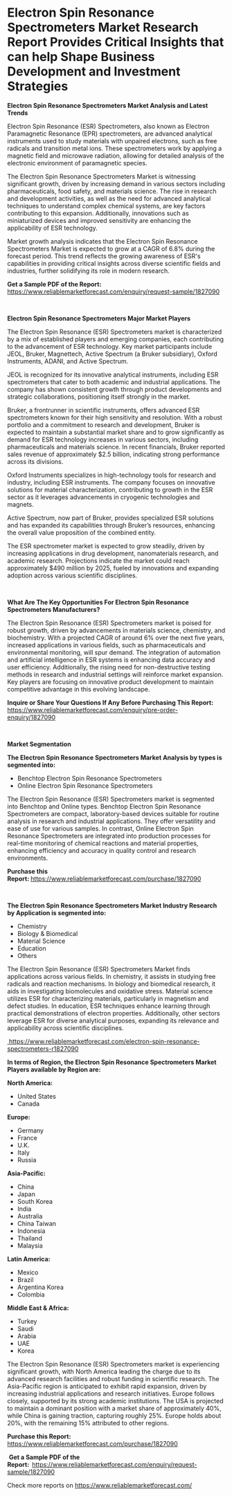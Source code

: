 <p><h1>Electron Spin Resonance Spectrometers Market Research Report Provides Critical Insights that can help Shape Business Development and Investment Strategies</h1></p><p><strong>Electron Spin Resonance Spectrometers Market Analysis and Latest Trends</strong></p>
<p><p>Electron Spin Resonance (ESR) Spectrometers, also known as Electron Paramagnetic Resonance (EPR) spectrometers, are advanced analytical instruments used to study materials with unpaired electrons, such as free radicals and transition metal ions. These spectrometers work by applying a magnetic field and microwave radiation, allowing for detailed analysis of the electronic environment of paramagnetic species.</p><p>The Electron Spin Resonance Spectrometers Market is witnessing significant growth, driven by increasing demand in various sectors including pharmaceuticals, food safety, and materials science. The rise in research and development activities, as well as the need for advanced analytical techniques to understand complex chemical systems, are key factors contributing to this expansion. Additionally, innovations such as miniaturized devices and improved sensitivity are enhancing the applicability of ESR technology.</p><p>Market growth analysis indicates that the Electron Spin Resonance Spectrometers Market is expected to grow at a CAGR of 6.8% during the forecast period. This trend reflects the growing awareness of ESR's capabilities in providing critical insights across diverse scientific fields and industries, further solidifying its role in modern research.</p></p>
<p><strong>Get a Sample PDF of the Report:&nbsp;</strong> <a href="https://www.reliablemarketforecast.com/enquiry/request-sample/1827090?utm_campaign=2534&utm_medium=2&utm_source=Github&utm_content=ia&utm_term=28022025&utm_id=electron-spin-resonance-spectrometers">https://www.reliablemarketforecast.com/enquiry/request-sample/1827090</a></p>
<p>&nbsp;</p>
<p><strong>Electron Spin Resonance Spectrometers Major Market Players</strong></p>
<p><p>The Electron Spin Resonance (ESR) Spectrometers market is characterized by a mix of established players and emerging companies, each contributing to the advancement of ESR technology. Key market participants include JEOL, Bruker, Magnettech, Active Spectrum (a Bruker subsidiary), Oxford Instruments, ADANI, and Active Spectrum.</p><p>JEOL is recognized for its innovative analytical instruments, including ESR spectrometers that cater to both academic and industrial applications. The company has shown consistent growth through product developments and strategic collaborations, positioning itself strongly in the market.</p><p>Bruker, a frontrunner in scientific instruments, offers advanced ESR spectrometers known for their high sensitivity and resolution. With a robust portfolio and a commitment to research and development, Bruker is expected to maintain a substantial market share and to grow significantly as demand for ESR technology increases in various sectors, including pharmaceuticals and materials science. In recent financials, Bruker reported sales revenue of approximately $2.5 billion, indicating strong performance across its divisions.</p><p>Oxford Instruments specializes in high-technology tools for research and industry, including ESR instruments. The company focuses on innovative solutions for material characterization, contributing to growth in the ESR sector as it leverages advancements in cryogenic technologies and magnets.</p><p>Active Spectrum, now part of Bruker, provides specialized ESR solutions and has expanded its capabilities through Bruker’s resources, enhancing the overall value proposition of the combined entity.</p><p>The ESR spectrometer market is expected to grow steadily, driven by increasing applications in drug development, nanomaterials research, and academic research. Projections indicate the market could reach approximately $490 million by 2025, fueled by innovations and expanding adoption across various scientific disciplines.</p></p>
<p>&nbsp;</p>
<p><strong>What Are The Key Opportunities For Electron Spin Resonance Spectrometers Manufacturers?</strong></p>
<p><p>The Electron Spin Resonance (ESR) Spectrometers market is poised for robust growth, driven by advancements in materials science, chemistry, and biochemistry. With a projected CAGR of around 6% over the next five years, increased applications in various fields, such as pharmaceuticals and environmental monitoring, will spur demand. The integration of automation and artificial intelligence in ESR systems is enhancing data accuracy and user efficiency. Additionally, the rising need for non-destructive testing methods in research and industrial settings will reinforce market expansion. Key players are focusing on innovative product development to maintain competitive advantage in this evolving landscape.</p></p>
<p><strong>Inquire or Share Your Questions If Any Before Purchasing This Report:</strong> <a href="https://www.reliablemarketforecast.com/enquiry/pre-order-enquiry/1827090?utm_campaign=2534&utm_medium=2&utm_source=Github&utm_content=ia&utm_term=28022025&utm_id=electron-spin-resonance-spectrometers">https://www.reliablemarketforecast.com/enquiry/pre-order-enquiry/1827090</a></p>
<p>&nbsp;</p>
<p><strong>Market Segmentation</strong></p>
<p><strong>The Electron Spin Resonance Spectrometers Market Analysis by types is segmented into:</strong></p>
<p><ul><li>Benchtop Electron Spin Resonance Spectrometers</li><li>Online Electron Spin Resonance Spectrometers</li></ul></p>
<p><p>The Electron Spin Resonance (ESR) Spectrometers market is segmented into Benchtop and Online types. Benchtop Electron Spin Resonance Spectrometers are compact, laboratory-based devices suitable for routine analysis in research and industrial applications. They offer versatility and ease of use for various samples. In contrast, Online Electron Spin Resonance Spectrometers are integrated into production processes for real-time monitoring of chemical reactions and material properties, enhancing efficiency and accuracy in quality control and research environments.</p></p>
<p><strong>Purchase this Report:&nbsp;</strong><a href="https://www.reliablemarketforecast.com/purchase/1827090?utm_campaign=2534&utm_medium=2&utm_source=Github&utm_content=ia&utm_term=28022025&utm_id=electron-spin-resonance-spectrometers">https://www.reliablemarketforecast.com/purchase/1827090</a></p>
<p>&nbsp;</p>
<p><strong>The Electron Spin Resonance Spectrometers Market Industry Research by Application is segmented into:</strong></p>
<p><ul><li>Chemistry</li><li>Biology & Biomedical</li><li>Material Science</li><li>Education</li><li>Others</li></ul></p>
<p><p>The Electron Spin Resonance (ESR) Spectrometers Market finds applications across various fields. In chemistry, it assists in studying free radicals and reaction mechanisms. In biology and biomedical research, it aids in investigating biomolecules and oxidative stress. Material science utilizes ESR for characterizing materials, particularly in magnetism and defect studies. In education, ESR techniques enhance learning through practical demonstrations of electron properties. Additionally, other sectors leverage ESR for diverse analytical purposes, expanding its relevance and applicability across scientific disciplines.</p></p>
<p><a href="https://www.reliablemarketforecast.com/electron-spin-resonance-spectrometers-r1827090?utm_campaign=2534&utm_medium=2&utm_source=Github&utm_content=ia&utm_term=28022025&utm_id=electron-spin-resonance-spectrometers">&nbsp;https://www.reliablemarketforecast.com/electron-spin-resonance-spectrometers-r1827090</a></p>
<p><strong>In terms of Region, the Electron Spin Resonance Spectrometers Market Players available by Region are:</strong></p>
<p>
    <p> <strong> North America: </strong>
        <ul>
            <li>United States</li>
            <li>Canada</li>
        </ul>
        </p> 
    <p> <strong> Europe: </strong>
        <ul>
            <li>Germany</li>
            <li>France</li>
            <li>U.K.</li>
            <li>Italy</li>
            <li>Russia</li>
        </ul>
        </p> 
    <p> <strong> Asia-Pacific: </strong>
        <ul>
            <li>China</li>
            <li>Japan</li>
            <li>South Korea</li>
            <li>India</li>
            <li>Australia</li>
            <li>China Taiwan</li>
            <li>Indonesia</li>
            <li>Thailand</li>
            <li>Malaysia</li>
        </ul>
        </p> 
    <p> <strong> Latin America: </strong>
        <ul>
            <li>Mexico</li>
            <li>Brazil</li>
            <li>Argentina Korea</li>
            <li>Colombia</li>
        </ul>
        </p> 
    <p> <strong> Middle East & Africa: </strong>
        <ul>
            <li>Turkey</li>
            <li>Saudi</li>
            <li>Arabia</li>
            <li>UAE</li>
            <li>Korea</li>
        </ul>
    </p>
    </p>
<p><p>The Electron Spin Resonance (ESR) Spectrometers market is experiencing significant growth, with North America leading the charge due to its advanced research facilities and robust funding in scientific research. The Asia-Pacific region is anticipated to exhibit rapid expansion, driven by increasing industrial applications and research initiatives. Europe follows closely, supported by its strong academic institutions. The USA is projected to maintain a dominant position with a market share of approximately 40%, while China is gaining traction, capturing roughly 25%. Europe holds about 20%, with the remaining 15% attributed to other regions.</p></p>
<p><strong>Purchase this Report: </strong><a href="https://www.reliablemarketforecast.com/purchase/1827090?utm_campaign=2534&utm_medium=2&utm_source=Github&utm_content=ia&utm_term=28022025&utm_id=electron-spin-resonance-spectrometers">https://www.reliablemarketforecast.com/purchase/1827090</a></p>
<p>&nbsp;<strong>Get a Sample PDF of the Report:&nbsp;&nbsp;</strong><a href="https://www.reliablemarketforecast.com/enquiry/request-sample/1827090?utm_campaign=2534&utm_medium=2&utm_source=Github&utm_content=ia&utm_term=28022025&utm_id=electron-spin-resonance-spectrometers">https://www.reliablemarketforecast.com/enquiry/request-sample/1827090</a></p>
<p><strong></strong></p>
<p>Check more reports on <a href="https://www.reliablemarketforecast.com/?utm_campaign=2534&utm_medium=2&utm_source=Github&utm_content=ia&utm_term=28022025&utm_id=electron-spin-resonance-spectrometers">https://www.reliablemarketforecast.com/</a></p>